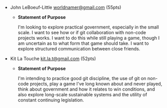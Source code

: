 - John LeBoeuf-Little <worldnamer@gmail.com> (55pts)
    - **Statement of Purpose**
    
        I'm looking to explore practical government, especially in the small scale. I want to see how or if git collaboration with non-code projects works. I want to do this while still playing a game, though I am uncertain as to what form that game should take. I want to explore structured communication between close friends.

- Kit La Touche <kit.la.t@gmail.com> (52pts)
    -  **Statement of Purpose**
        
        I'm intending to practice good git discipline, the use of git on non-code projects, play a game I've long known about and never played, think about government and how it relates to win conditions, and also explore long-scale sustainable systems and the utility of constant continuing legislation.

